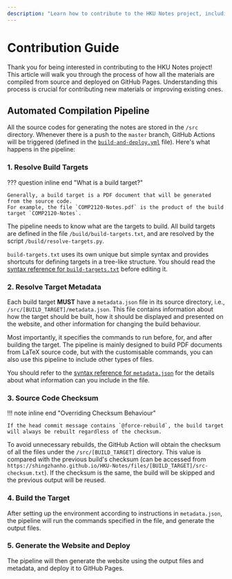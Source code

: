 ```yaml
---
description: "Learn how to contribute to the HKU Notes project, including guidelines for using the automated compilation pipeline, contributing new materials, and more."
---
```


# Contribution Guide

Thank you for being interested in contributing to the HKU Notes project! This article will walk you through the
process of how all the materials are compiled from source and deployed on GitHub Pages. Understanding this process
is crucial for contributing new materials or improving existing ones.

## Automated Compilation Pipeline

All the source codes for generating the notes are stored in the `/src` directory. Whenever there is a push to the `master`
branch, GitHub Actions will be triggered (defined in the
[`build-and-deploy.yml`](https://github.com/ShingZhanho/HKU-Notes/blob/master/.github/workflows/build-and-deploy.yml) file).
Here's what happens in the pipeline:

### 1. Resolve Build Targets

??? question inline end "What is a build target?"

    Generally, a build target is a PDF document that will be generated from the source code.
    For example, the file `COMP2120-Notes.pdf` is the product of the build target `COMP2120-Notes`.

The pipeline needs to know what are the targets to build. All build targets are defined in the file `/build/build-targets.txt`,
and are resolved by the script `/build/resolve-targets.py`.

`build-targets.txt` uses its own unique but simple syntax and provides shortcuts for defining targets in a tree-like structure.
You should read the [syntax reference for `build-targets.txt`](./syntax-reference/build-targets.txt.md) before editing it.

### 2. Resolve Target Metadata

Each build target **MUST** have a `metadata.json` file in its source directory, i.e., `/src/[BUILD_TARGET]/metadata.json`.
This file contains information about how the target should be built, how it should be displayed and presented on the website,
and other information for changing the build behaviour.

Most importantly, it specifies the commands to run before, for, and after building the target. The pipeline is mainly designed
to build PDF documents from LaTeX source code, but with the customisable commands, you can also use this pipeline to include
other types of files.

You should refer to the [syntax reference for `metadata.json`](./syntax-reference/metadata.json.md) for the details about
what information can you include in the file.

### 3. Source Code Checksum

!!! note inline end "Overriding Checksum Behaviour"

    If the head commit message contains `@force-rebuild`, the build target will always be rebuilt regardless of the checksum.

To avoid unnecessary rebuilds, the GitHub Action will obtain the checksum of all the files under the `/src/[BUILD_TARGET]` directory.
This value is compared with the previous build's checksum (can be accessed from
`https://shingzhanho.github.io/HKU-Notes/files/[BUILD_TARGET]/src-checksum.txt`). If the checksum is the same, the build will be skipped
and the previous output will be reused.

### 4. Build the Target

After setting up the environment according to instructions in `metadata.json`, the pipeline will run the commands specified in the file,
and generate the output files.

### 5. Generate the Website and Deploy

The pipeline will then generate the website using the output files and metadata, and deploy it to GitHub Pages.
